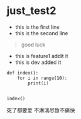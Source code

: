 # just_test2

- this is the first line
- this is the second line

> good luck

- this is feature1 addit it 
- this is dev added it


```
def index():
    for i in range(10):
        print(i)


index()
```






死了都要爱 不淋漓尽致不痛快
